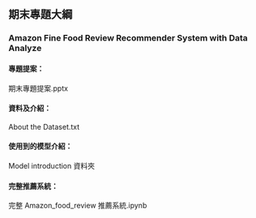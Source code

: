 ## 期末專題大綱
### Amazon Fine Food Review Recommender System with Data Analyze

#### 專題提案：

期末專題提案.pptx

#### 資料及介紹：

About the Dataset.txt

#### 使用到的模型介紹：

Model introduction 資料夾

#### 完整推薦系統：

完整 Amazon_food_review 推薦系統.ipynb
